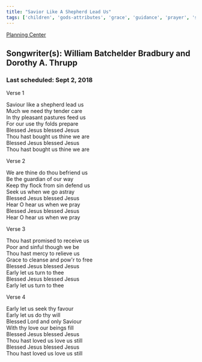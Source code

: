 ```yaml
---
title: "Savior Like A Shepherd Lead Us"
tags: ['children', 'gods-attributes', 'grace', 'guidance', 'prayer', 'shepherd']
---
```


[Planning Center](https://services.planningcenteronline.com/songs/16074272)

## Songwriter(s): William Batchelder Bradbury and Dorothy A. Thrupp
### Last scheduled: Sept 2, 2018          

Verse 1  
  
Saviour like a shepherd lead us  
Much we need thy tender care  
In thy pleasant pastures feed us  
For our use thy folds prepare  
Blessed Jesus blessed Jesus  
Thou hast bought us thine we are  
Blessed Jesus blessed Jesus  
Thou hast bought us thine we are  
  
Verse 2  
  
We are thine do thou befriend us  
Be the guardian of our way  
Keep thy flock from sin defend us  
Seek us when we go astray  
Blessed Jesus blessed Jesus  
Hear O hear us when we pray  
Blessed Jesus blessed Jesus  
Hear O hear us when we pray  
  
Verse 3  
  
Thou hast promised to receive us  
Poor and sinful though we be  
Thou hast mercy to relieve us  
Grace to cleanse and pow'r to free  
Blessed Jesus blessed Jesus  
Early let us turn to thee  
Blessed Jesus blessed Jesus  
Early let us turn to thee  
  
Verse 4  
  
Early let us seek thy favour  
Early let us do thy will  
Blessed Lord and only Saviour  
With thy love our beings fill  
Blessed Jesus blessed Jesus  
Thou hast loved us love us still  
Blessed Jesus blessed Jesus  
Thou hast loved us love us still
